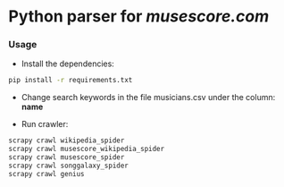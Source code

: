 # Python parser for <i>musescore.com</i>

### Usage

* Install the dependencies:

```bash
pip install -r requirements.txt
```

* Change search keywords in the file musicians.csv under the column: <b>name</b>

* Run crawler:

```bash
scrapy crawl wikipedia_spider
scrapy crawl musescore_wikipedia_spider
scrapy crawl musescore_spider
scrapy crawl songgalaxy_spider
scrapy crawl genius
```
